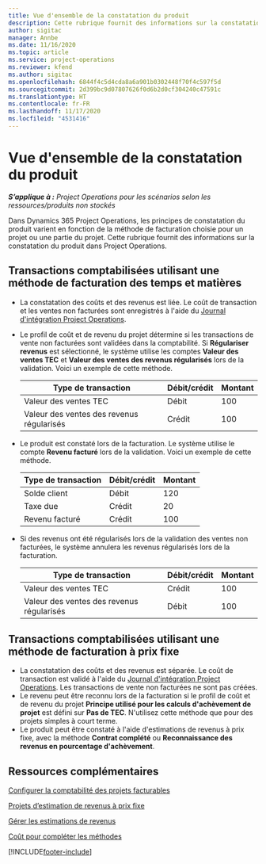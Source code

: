 ```yaml
---
title: Vue d'ensemble de la constatation du produit
description: Cette rubrique fournit des informations sur la constatation du produit dans Project Operations.
author: sigitac
manager: Annbe
ms.date: 11/16/2020
ms.topic: article
ms.service: project-operations
ms.reviewer: kfend
ms.author: sigitac
ms.openlocfilehash: 6844f4c5d4cda8a6a901b0302448f70f4c597f5d
ms.sourcegitcommit: 2d399bc9d07807626f0d6b2d0cf304240c47591c
ms.translationtype: HT
ms.contentlocale: fr-FR
ms.lasthandoff: 11/17/2020
ms.locfileid: "4531416"
---
```

# <a name="revenue-recognition-overview"></a>Vue d'ensemble de la constatation du produit

_**S’applique à :** Project Operations pour les scénarios selon les ressources/produits non stockés_

Dans Dynamics 365 Project Operations, les principes de constatation du produit varient en fonction de la méthode de facturation choisie pour un projet ou une partie du projet. Cette rubrique fournit des informations sur la constatation du produit dans Project Operations.

## <a name="transactions-accounted-using-time-and-material-billing-method"></a>Transactions comptabilisées utilisant une méthode de facturation des temps et matières

- La constatation des coûts et des revenus est liée. Le coût de transaction et les ventes non facturées sont enregistrés à l'aide du [Journal d'intégration Project Operations](../project-accounting/project-operations-integration-journal.md).
- Le profil de coût et de revenu du projet détermine si les transactions de vente non facturées sont validées dans la comptabilité. Si **Régulariser revenus** est sélectionné, le système utilise les comptes **Valeur des ventes TEC** et **Valeur des ventes des revenus régularisés** lors de la validation. Voici un exemple de cette méthode.  

  | Type de transaction | Débit/crédit | Montant |
  | --- | --- | --- |
  | Valeur des ventes TEC | Débit | 100 |
  | Valeur des ventes des revenus régularisés | Crédit | 100 |

- Le produit est constaté lors de la facturation. Le système utilise le compte **Revenu facturé** lors de la validation. Voici un exemple de cette méthode.  

  | Type de transaction | Débit/crédit | Montant |
  | --- | --- | --- |
  | Solde client | Débit | 120 |
  | Taxe due | Crédit | 20 |
  | Revenu facturé | Crédit | 100 |

- Si des revenus ont été régularisés lors de la validation des ventes non facturées, le système annulera les revenus régularisés lors de la facturation.

  | Type de transaction | Débit/crédit | Montant |
  | --- | --- | --- |
  | Valeur des ventes TEC | Crédit | 100 |
  | Valeur des ventes des revenus régularisés | Débit | 100 |

## <a name="transactions-accounted-using-the-fixed-price-billing-method"></a>Transactions comptabilisées utilisant une méthode de facturation à prix fixe

- La constatation des coûts et des revenus est séparée. Le coût de transaction est validé à l'aide du [Journal d'intégration Project Operations](../project-accounting/project-operations-integration-journal.md). Les transactions de vente non facturées ne sont pas créées.
- Le revenu peut être reconnu lors de la facturation si le profil de coût et de revenu du projet **Principe utilisé pour les calculs d'achèvement de projet** est défini sur **Pas de TEC**. N'utilisez cette méthode que pour des projets simples à court terme.
- Le produit peut être constaté à l'aide d'estimations de revenus à prix fixe, avec la méthode **Contrat complété** ou **Reconnaissance des revenus en pourcentage d'achèvement**.

## <a name="additional-resources"></a>Ressources complémentaires
[Configurer la comptabilité des projets facturables](../project-accounting/configure-accounting-billable-projects.md)

[Projets d’estimation de revenus à prix fixe](rev-rec-percentage-completion-method.md)

[Gérer les estimations de revenus](rev-rec-completed-contract-method.md)

[Coût pour compléter les méthodes](cost-complete-methods.md)


[!INCLUDE[footer-include](../includes/footer-banner.md)]